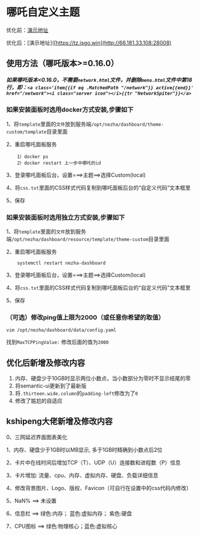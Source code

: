 # 哪吒自定义主题

优化前：[演示地址](https://tz.isgo.win)

优化后：[演示地址]([https://tz.isgo.win](http://66.181.33.108:28008)

## 使用方法（哪吒版本>=0.16.0）
##### 如果哪吒版本<0.16.0，不需要`network.html`文件，并删除`menu.html`文件中第18行，即：`<a class='item{{if eq .MatchedPath "/network"}} active{{end}}' href="/network"><i class="server icon"></i>{{tr "NetworkSpiter"}}</a>`
### 如果安装面板时选用docker方式安装,步骤如下
1、将```template```里面的```文件```放到服务端```/opt/nezha/dashboard/theme-custom/template```目录里面

2、重启哪吒面板服务
```
    1）docker ps
    2）docker restart 上一步中哪吒的id
```

3、登录哪吒面板后台，设置===>主题==>选择Custom(local)

4、将```css.txt```里面的CSS样式代码复制到哪吒面板后台的“自定义代码”文本框里

5、保存

### 如果安装面板时选用独立方式安装,步骤如下
1、将```template```里面的```文件```放到服务端```/opt/nezha/dashboard/resource/template/theme-custom```目录里面

2、重启哪吒面板服务
```
    systemctl restart nezha-dashboard
```

3、登录哪吒面板后台，设置===>主题==>选择Custom(local)

4、将```css.txt```里面的CSS样式代码复制到哪吒面板后台的“自定义代码”文本框里

5、保存

### （可选）修改ping值上限为2000（或任意你希望的取值）
```
vim /opt/nezha/dashboard/data/config.yaml
```
找到`MaxTCPPingValue:` 修改后面的值为`2000`

## 优化后新增及修改内容
1. 内存、硬盘少于10GB时显示两位小数点，当小数部分为零时不显示结尾的零
2. 将semantic-ui更新到了最新版
3. 将`.thirteen.wide.column`的`padding-left`修改为了`0`
4. 修改了尴尬的自适应

## kshipeng大佬新增及修改内容
0、三网延迟界面图表美化

1、内存、硬盘少于1GB时以MB显示, 多于1GB时精确到小数点后2位

2、卡片中在线时间后增加TCP（T）、UDP（U）连接数和进程数（P）信息

3、卡片增加: 流量、cpu、内存、虚拟内存、硬盘、负载详细信息

4、修改背景图片、Logo、版权、Favicon（可自行在设置中的css代码内修改）

5、NaN% ==> 未设置

6、信息栏 ==> 绿色:内存； 蓝色:虚拟内存； 紫色:硬盘

7、CPU图标 ==> 绿色:物理核心；蓝色:虚拟核心





